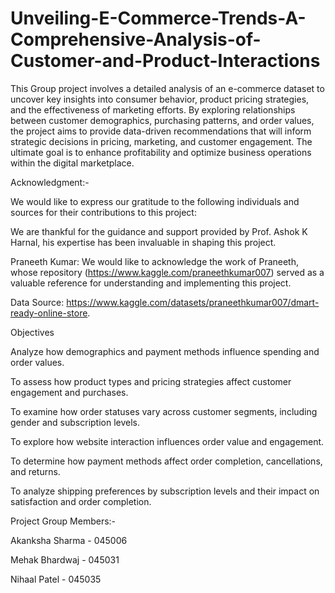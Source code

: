 # Unveiling-E-Commerce-Trends-A-Comprehensive-Analysis-of-Customer-and-Product-Interactions

This Group project involves a detailed analysis of an e-commerce dataset to uncover key insights into consumer behavior, product pricing strategies, and the effectiveness of marketing efforts. By exploring relationships between customer demographics, purchasing patterns, and order values, the project aims to provide data-driven recommendations that will inform strategic decisions in pricing, marketing, and customer engagement. The ultimate goal is to enhance profitability and optimize business operations within the digital marketplace.

Acknowledgment:-

We would like to express our gratitude to the following individuals and sources for their contributions to this project:

We are thankful for the guidance and support provided by Prof. Ashok K Harnal, his expertise has been invaluable in shaping this project.

Praneeth Kumar: We would like to acknowledge the work of Praneeth, whose repository (https://www.kaggle.com/praneethkumar007) served as a valuable reference for understanding and implementing this project.

Data Source: https://www.kaggle.com/datasets/praneethkumar007/dmart-ready-online-store.

Objectives

Analyze how demographics and payment methods influence spending and order values.

To assess how product types and pricing strategies affect customer engagement and purchases.

To examine how order statuses vary across customer segments, including gender and subscription levels.

To explore how website interaction influences order value and engagement.

To determine how payment methods affect order completion, cancellations, and returns.

To analyze shipping preferences by subscription levels and their impact on satisfaction and order completion.

Project Group Members:-

Akanksha Sharma - 045006

Mehak Bhardwaj - 045031

Nihaal Patel - 045035
